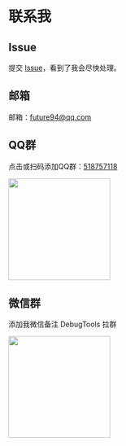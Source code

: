 # 联系我

## Issue

提交 [Issue](https://github.com/future0923/debug-tools/issues)，看到了我会尽快处理。

## 邮箱

邮箱：[future94@qq.com](mailto:future94@qq.com)

## QQ群

点击或扫码添加QQ群：[518757118](https://qm.qq.com/cgi-bin/qm/qr?k=ztAKCGYQkhbTnwlgcumIUbEKOtbJTQ4h&jump_from=webapi&authKey=uLgjTI6vb2aVmmQF3hKRmTSLCJlO6ku0scrmMXWaHagtO3aztN+ZJMOs7xeHNuKO)

<img src="/qq.png" width="200" height="200" v-zoom  alt=""/>

## 微信群

添加我微信备注 DebugTools 拉群

<img src="/wechat.png" width="200" height="200" v-zoom  alt=""/>

